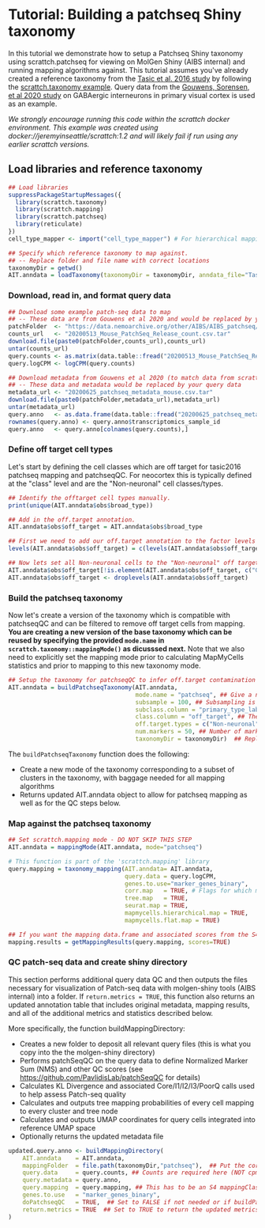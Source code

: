 # Tutorial: Building a patchseq Shiny taxonomy 

In this tutorial we demonstrate how to setup a Patchseq Shiny taxonomy using scrattch.patchseq for viewing on MolGen Shiny (AIBS internal) and running mapping algorithms against. This tutorial assumes you've already created a reference taxonomy from the [Tasic et al. 2016 study](https://www.nature.com/articles/nn.4216) by following the [scrattch.taxonomy example](https://github.com/AllenInstitute/scrattch.taxonomy/blob/main/examples/build_taxonomy.md). Query data from the [Gouwens, Sorensen, et al 2020 study](https://doi.org/10.1016/j.cell.2020.09.057) on GABAergic interneurons in primary visual cortex is used as an example. 

*We strongly encourage running this code within the scrattch docker environment.  This example was created using docker://jeremyinseattle/scrattch:1.2 and will likely fail if run using any earlier scrattch versions.*


## Load libraries and reference taxonomy
```R
## Load libraries
suppressPackageStartupMessages({
  library(scrattch.taxonomy)
  library(scrattch.mapping)
  library(scrattch.patchseq)
  library(reticulate)
})
cell_type_mapper <- import("cell_type_mapper") # For hierarchical mapping

## Specify which reference taxonomy to map against.
## -- Replace folder and file name with correct locations
taxonomyDir = getwd() 
AIT.anndata = loadTaxonomy(taxonomyDir = taxonomyDir, anndata_file="Tasic2016.h5ad")
```

### Download, read in, and format query data
```R
## Download some example patch-seq data to map
## -- These data are from Gouwens et al 2020 and would be replaced by your query data
patchFolder  <- "https://data.nemoarchive.org/other/AIBS/AIBS_patchseq/transcriptome/scell/SMARTseq/processed/analysis/20200611/"
counts_url   <- "20200513_Mouse_PatchSeq_Release_count.csv.tar"
download.file(paste0(patchFolder,counts_url),counts_url)
untar(counts_url)
query.counts <- as.matrix(data.table::fread("20200513_Mouse_PatchSeq_Release_count/20200513_Mouse_PatchSeq_Release_count.csv"),rownames=1)
query.logCPM <- logCPM(query.counts)

## Download metadata from Gouwens et al 2020 (to match data from scrattch.mapping tutorial) 
## -- These data and metadata would be replaced by your query data
metadata_url <- "20200625_patchseq_metadata_mouse.csv.tar"
download.file(paste0(patchFolder,metadata_url),metadata_url)
untar(metadata_url)
query.anno   <- as.data.frame(data.table::fread("20200625_patchseq_metadata_mouse/20200625_patchseq_metadata_mouse.csv"))
rownames(query.anno) <- query.anno$transcriptomics_sample_id
query.anno   <- query.anno[colnames(query.counts),]
```

### Define off target cell types

Let's start by defining the cell classes which are off target for tasic2016 patchseq mapping and patchseqQC. For neocortex this is typically defined at the "class" level and are the "Non-neuronal" cell classes/types.
```R
## Identify the offtarget cell types manually.
print(unique(AIT.anndata$obs$broad_type))

## Add in the off.target annotation.
AIT.anndata$obs$off_target = AIT.anndata$obs$broad_type

## First we need to add our off.target annotation to the factor levels
levels(AIT.anndata$obs$off_target) = c(levels(AIT.anndata$obs$off_target), "Non-neuronal")

## Now lets set all Non-neuronal cells to the "Non-neuronal" off target annotation.
AIT.anndata$obs$off_target[!is.element(AIT.anndata$obs$off_target, c("GABA-ergic Neuron","Glutamatergic Neuron"))] = "Non-neuronal"
AIT.anndata$obs$off_target <- droplevels(AIT.anndata$obs$off_target)
```

### Build the patchseq taxonomy

Now let's create a version of the taxonomy which is compatible with patchseqQC and can be filtered to remove off target cells from mapping. **You are creating a new version of the base taxonomy which can be reused by specifying the provided `mode.name` in `scrattch.taxonomy::mappingMode()` as dicusssed next.**  Note that we also need to explicitly set the mapping mode prior to calculating MapMyCells statistics and prior to mapping to this new taxonomy mode. 

```R
## Setup the taxonomy for patchseqQC to infer off.target contamination
AIT.anndata = buildPatchseqTaxonomy(AIT.anndata,
                                    mode.name = "patchseq", ## Give a name to off.target filterd taxonomy
                                    subsample = 100, ## Subsampling is only for PatchseqQC contamination calculation.
                                    subclass.column = "primary_type_label", ## Typically this is `subclass_label` but tasic2016 has no subclass annotation.
                                    class.column = "off_target", ## The column by which off-target types are determined.
                                    off.target.types = c("Non-neuronal"), ## The off-target class.column labels for patchseqQC.
                                    num.markers = 50, ## Number of markers for each annotation in `class_label`
                                    taxonomyDir = taxonomyDir)  ## Replace with location to store taxonomy
```
The `buildPatchseqTaxonomy` function does the following:

* Create a new mode of the taxonomy corresponding to a subset of clusters in the taxonomy, with baggage needed for all mapping algorithms
* Returns updated AIT.anndata object to allow for patchseq mapping as well as for the QC steps below.

### Map against the patchseq taxonomy
```R
## Set scrattch.mapping mode - DO NOT SKIP THIS STEP
AIT.anndata = mappingMode(AIT.anndata, mode="patchseq")

# This function is part of the 'scrattch.mapping' library
query.mapping = taxonomy_mapping(AIT.anndata= AIT.anndata,
                                 query.data = query.logCPM,
                                 genes.to.use="marker_genes_binary",
                                 corr.map   = TRUE, # Flags for which mapping algorithms to run
                                 tree.map   = TRUE, 
                                 seurat.map = TRUE, 
                                 mapmycells.hierarchical.map = TRUE,
                                 mapmycells.flat.map = TRUE)

## If you want the mapping data.frame and associated scores from the S4 mappingClass
mapping.results = getMappingResults(query.mapping, scores=TRUE)
```

### QC patch-seq data and create shiny directory

This section performs additional query data QC and then outputs the files necessary for visualization of Patch-seq data with molgen-shiny tools (AIBS internal) into a folder. If `return.metrics = TRUE`, this function also returns an updated annotation table that includes original metadata, mapping results, and all of the additional metrics and statistics described below.

More specifically, the function buildMappingDirectory:
* Creates a new folder to deposit all relevant query files (this is what you copy into the the molgen-shiny directory)
* Performs patchSeqQC on the query data to define Normalized Marker Sum (NMS) and other QC scores (see https://github.com/PavlidisLab/patchSeqQC for details)
* Calculates KL Divergence and associated Core/I1/I2/I3/PoorQ calls used to help assess Patch-seq quality
* Calculates and outputs tree mapping probabilities of every cell mapping to every cluster and tree node
* Calculates and outputs UMAP coordinates for query cells integrated into reference UMAP space
* Optionally returns the updated metadata file

```R
updated.query.anno <- buildMappingDirectory(
    AIT.anndata    = AIT.anndata, 
    mappingFolder  = file.path(taxonomyDir,"patchseq"),  ## Put the correct file path for output here
    query.data     = query.counts, ## Counts are required here (NOT cpm or logCPM)
    query.metadata = query.anno,
    query.mapping  = query.mapping, ## This has to be an S4 mappingClass from scrattch.mapping.
    genes.to.use   = "marker_genes_binary",
    doPatchseqQC   = TRUE,  ## Set to FALSE if not needed or if buildPatchseqTaxonomy was not run.
    return.metrics = TRUE  ## Set to TRUE to return the updated metrics table
)
```
